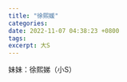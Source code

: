```yaml
---
title: "徐熙媛"
categories: 
date: 2022-11-07 04:38:23 +0800
tags: 
excerpt: 大S
---
```



妹妹：徐熙娣（小S）








